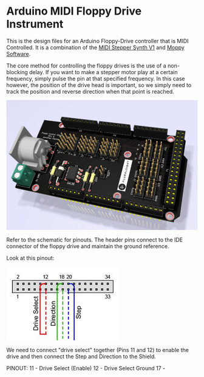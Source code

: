 # Arduino MIDI Floppy Drive Instrument

This is the design files for an Arduino Floppy-Drive controller that is MIDI Controlled.
It is a combination of the [MIDI Stepper Synth V1](https://github.com/jzkmath/Arduino-MIDI-Stepper-Motor-Instrument) and [Moppy Software](https://github.com/SammyIAm/Moppy2).

The core method for controlling the floppy drives is the use of a non-blocking delay. If you want to make a stepper motor play at a certain frequency, simply pulse the pin at that specified frequency. In this case however, the position of the drive head is important, so we simply need to track the position and reverse direction when that point is reached.

![PCB Render](https://github.com/jzkmath/Arduino-MIDI-Floppy-Drive-Instrument/blob/master/KiCAD/Pluralsight_Floppy/Render.png)

Refer to the schematic for pinouts. The header pins connect to the IDE connector of the floppy drive and maintain the ground reference.

Look at this pinout:

![IDE Pinout](https://github.com/jzkmath/Arduino-MIDI-Floppy-Drive-Instrument/blob/master/KiCAD/Pluralsight_Floppy/PinOut.jpg)

We need to connect "drive select" together (Pins 11 and 12) to enable the drive and then connect the Step and Direction to the Shield. 

PINOUT:
11 - Drive Select (Enable)
12 - Drive Select Ground
17 - 
